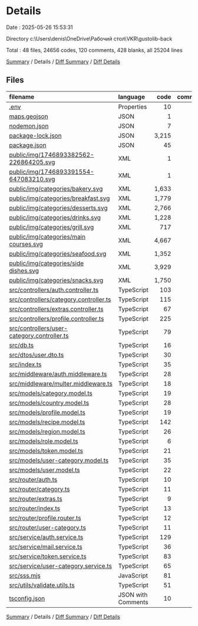 # Details

Date : 2025-05-26 15:53:31

Directory c:\\Users\\denis\\OneDrive\\Рабочий стол\\VKR\\gustolib-back

Total : 48 files,  24656 codes, 120 comments, 428 blanks, all 25204 lines

[Summary](results.md) / Details / [Diff Summary](diff.md) / [Diff Details](diff-details.md)

## Files
| filename | language | code | comment | blank | total |
| :--- | :--- | ---: | ---: | ---: | ---: |
| [.env](/.env) | Properties | 10 | 0 | 3 | 13 |
| [maps.geojson](/maps.geojson) | JSON | 1 | 0 | 0 | 1 |
| [nodemon.json](/nodemon.json) | JSON | 7 | 0 | 0 | 7 |
| [package-lock.json](/package-lock.json) | JSON | 3,215 | 0 | 1 | 3,216 |
| [package.json](/package.json) | JSON | 45 | 0 | 1 | 46 |
| [public/img/1746893382562-226864205.svg](/public/img/1746893382562-226864205.svg) | XML | 1 | 0 | 0 | 1 |
| [public/img/1746893391554-647083210.svg](/public/img/1746893391554-647083210.svg) | XML | 1 | 0 | 0 | 1 |
| [public/img/categories/bakery.svg](/public/img/categories/bakery.svg) | XML | 1,633 | 1 | 1 | 1,635 |
| [public/img/categories/breakfast.svg](/public/img/categories/breakfast.svg) | XML | 1,779 | 1 | 51 | 1,831 |
| [public/img/categories/desserts.svg](/public/img/categories/desserts.svg) | XML | 2,766 | 1 | 9 | 2,776 |
| [public/img/categories/drinks.svg](/public/img/categories/drinks.svg) | XML | 1,228 | 1 | 2 | 1,231 |
| [public/img/categories/grill.svg](/public/img/categories/grill.svg) | XML | 717 | 1 | 3 | 721 |
| [public/img/categories/main courses.svg](/public/img/categories/main%20courses.svg) | XML | 4,667 | 1 | 1 | 4,669 |
| [public/img/categories/seafood.svg](/public/img/categories/seafood.svg) | XML | 1,352 | 1 | 1 | 1,354 |
| [public/img/categories/side dishes.svg](/public/img/categories/side%20dishes.svg) | XML | 3,929 | 1 | 1 | 3,931 |
| [public/img/categories/snacks.svg](/public/img/categories/snacks.svg) | XML | 1,750 | 1 | 18 | 1,769 |
| [src/controllers/auth.controller.ts](/src/controllers/auth.controller.ts) | TypeScript | 103 | 0 | 20 | 123 |
| [src/controllers/category.controller.ts](/src/controllers/category.controller.ts) | TypeScript | 115 | 0 | 31 | 146 |
| [src/controllers/extras.controller.ts](/src/controllers/extras.controller.ts) | TypeScript | 67 | 0 | 13 | 80 |
| [src/controllers/profile.controller.ts](/src/controllers/profile.controller.ts) | TypeScript | 225 | 0 | 49 | 274 |
| [src/controllers/user-category.controller.ts](/src/controllers/user-category.controller.ts) | TypeScript | 79 | 0 | 16 | 95 |
| [src/db.ts](/src/db.ts) | TypeScript | 16 | 0 | 5 | 21 |
| [src/dtos/user.dto.ts](/src/dtos/user.dto.ts) | TypeScript | 30 | 0 | 2 | 32 |
| [src/index.ts](/src/index.ts) | TypeScript | 35 | 16 | 9 | 60 |
| [src/middleware/auth.middleware.ts](/src/middleware/auth.middleware.ts) | TypeScript | 28 | 0 | 9 | 37 |
| [src/middleware/multer.middleware.ts](/src/middleware/multer.middleware.ts) | TypeScript | 18 | 0 | 4 | 22 |
| [src/models/category.model.ts](/src/models/category.model.ts) | TypeScript | 19 | 0 | 5 | 24 |
| [src/models/country.model.ts](/src/models/country.model.ts) | TypeScript | 28 | 0 | 6 | 34 |
| [src/models/profile.model.ts](/src/models/profile.model.ts) | TypeScript | 19 | 0 | 5 | 24 |
| [src/models/recipe.model.ts](/src/models/recipe.model.ts) | TypeScript | 142 | 0 | 13 | 155 |
| [src/models/region.model.ts](/src/models/region.model.ts) | TypeScript | 26 | 0 | 6 | 32 |
| [src/models/role.model.ts](/src/models/role.model.ts) | TypeScript | 6 | 0 | 4 | 10 |
| [src/models/token.model.ts](/src/models/token.model.ts) | TypeScript | 21 | 0 | 5 | 26 |
| [src/models/user-category.model.ts](/src/models/user-category.model.ts) | TypeScript | 35 | 0 | 6 | 41 |
| [src/models/user.model.ts](/src/models/user.model.ts) | TypeScript | 22 | 0 | 5 | 27 |
| [src/router/auth.ts](/src/router/auth.ts) | TypeScript | 10 | 0 | 4 | 14 |
| [src/router/category.ts](/src/router/category.ts) | TypeScript | 11 | 0 | 4 | 15 |
| [src/router/extras.ts](/src/router/extras.ts) | TypeScript | 9 | 0 | 4 | 13 |
| [src/router/index.ts](/src/router/index.ts) | TypeScript | 13 | 0 | 4 | 17 |
| [src/router/profile.router.ts](/src/router/profile.router.ts) | TypeScript | 12 | 0 | 5 | 17 |
| [src/router/user-category.ts](/src/router/user-category.ts) | TypeScript | 11 | 0 | 3 | 14 |
| [src/service/auth.service.ts](/src/service/auth.service.ts) | TypeScript | 129 | 0 | 34 | 163 |
| [src/service/mail.service.ts](/src/service/mail.service.ts) | TypeScript | 36 | 0 | 6 | 42 |
| [src/service/token.service.ts](/src/service/token.service.ts) | TypeScript | 83 | 0 | 15 | 98 |
| [src/service/user-category.service.ts](/src/service/user-category.service.ts) | TypeScript | 65 | 0 | 14 | 79 |
| [src/sss.mjs](/src/sss.mjs) | JavaScript | 81 | 0 | 18 | 99 |
| [src/utils/validate.utils.ts](/src/utils/validate.utils.ts) | TypeScript | 51 | 0 | 3 | 54 |
| [tsconfig.json](/tsconfig.json) | JSON with Comments | 10 | 95 | 9 | 114 |

[Summary](results.md) / Details / [Diff Summary](diff.md) / [Diff Details](diff-details.md)
